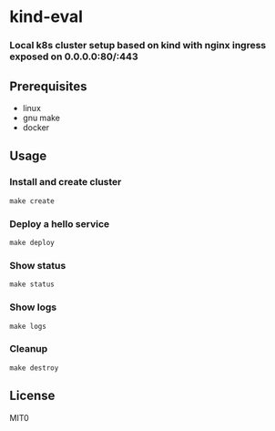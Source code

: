 # kind-eval

### Local k8s cluster setup based on kind with nginx ingress exposed on 0.0.0.0:80/:443

## Prerequisites
* linux
* gnu make
* docker

## Usage

### Install and create cluster
```
make create
```

### Deploy a hello service
```
make deploy
```

### Show status
```
make status
```

### Show logs
```
make logs
```

### Cleanup
```
make destroy
```

## License

MIT0

